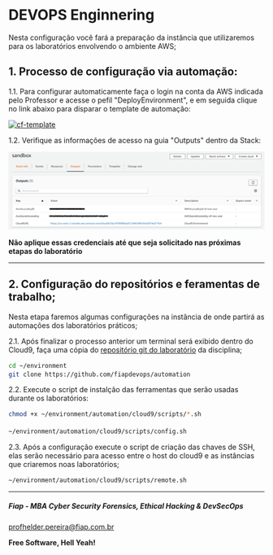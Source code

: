 # DEVOPS Enginnering

Nesta configuração você fará a preparação da instância que utilizaremos para os laboratórios envolvendo o ambiente AWS;

## 1. Processo de configuração via automação:

1.1. Para configurar automaticamente faça o login na conta da AWS indicada pelo Professor e acesse o pefil "DeployEnvironment", e em seguida clique no link abaixo para disparar o template de automação:

[![cf-template](https://s3.amazonaws.com/cloudformation-examples/cloudformation-launch-stack.png)](https://console.aws.amazon.com/cloudformation/home?region=us-east-2#/stacks/new?stackName=sandbox&templateURL=https://s3.us-east-1.amazonaws.com/cf-templates-fiaplabs-automation/C9.yaml)


1.2. Verifique as informações de acesso na guia "Outputs" dentro da Stack:

![CLOUD9_05](images/CLOUD9_05.PNG)

**Não aplique essas credenciais até que seja solicitado nas próximas etapas do laboratório**

---
## 2. Configuração do repositórios e feramentas de trabalho;

Nesta etapa faremos algumas configurações na instância de onde partirá as automações dos laboratórios práticos;

2.1. Após finalizar o processo anterior um terminal será exibido dentro do Cloud9, faça uma cópia do [repositório git do laboratório](https://github.com/fiapdevops/automation) da disciplina;

```sh
cd ~/environment
git clone https://github.com/fiapdevops/automation
```

2.2. Execute o script de instalção das ferramentas que serão usadas durante os laboratórios:

```sh
chmod +x ~/environment/automation/cloud9/scripts/*.sh

~/environment/automation/cloud9/scripts/config.sh
```

2.3. Após a configuração execute o script de criação das chaves de SSH, elas serão necessário para acesso entre o host do cloud9 e as instâncias que criaremos noas laboratórios;

```sh
~/environment/automation/cloud9/scripts/remote.sh
```

---

##### Fiap - MBA Cyber Security Forensics, Ethical Hacking & DevSecOps
profhelder.pereira@fiap.com.br

**Free Software, Hell Yeah!**
